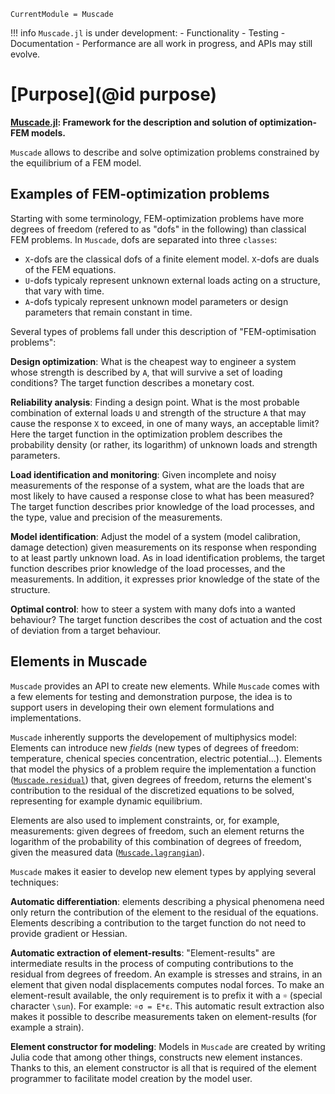 
```@meta
CurrentModule = Muscade
```

!!! info
    `Muscade.jl` is under development: 
    - Functionality 
    - Testing 
    - Documentation
    - Performance
    are all work in progress, and APIs may still evolve.

# [Purpose](@id purpose)

**[Muscade.jl](https://github.com/SINTEF/Muscade.jl): Framework for the description and solution of optimization-FEM models.**

`Muscade` allows to describe and solve optimization problems constrained by the equilibrium of a FEM model.

## Examples of FEM-optimization problems

Starting with some terminology, FEM-optimization problems have more degrees of freedom (refered to as "dofs" in the following) than classical FEM problems. In `Muscade`, dofs are separated into three `classes`:

- `X`-dofs are the classical dofs of a finite element model. `X`-dofs are duals of the FEM equations. 
- `U`-dofs typicaly represent unknown external loads acting on a structure, that vary with time.
- `A`-dofs typicaly represent unknown model parameters or design parameters that remain constant in time.

Several types of problems fall under this description of "FEM-optimisation problems":

**Design optimization**: What is the cheapest way to engineer a system whose strength is described by `A`, that will survive a set of loading conditions?  The target function describes a monetary cost.

**Reliability analysis**: Finding a design point. What is the most probable combination of external loads `U` and strength of the structure `A` that may cause the response `X` to exceed, in one of many ways, an acceptable limit? Here the target function in the optimization problem describes the probability density (or rather, its logarithm) of unknown loads and strength parameters.

**Load identification and monitoring**: Given incomplete and noisy measurements of the response of a system, what are the loads that are most likely to have caused a response close to what has been measured?  The target function describes prior knowledge of the load processes, and the type, value and precision of the measurements. 

**Model identification**: Adjust the model of a system (model calibration, damage detection) given measurements on its response when responding to at least partly unknown load. As in load identification problems, the target function describes prior knowledge of the load processes, and the measurements.  In addition, it expresses prior knowledge of the state of the structure. 

**Optimal control**: how to steer a system with many dofs into a wanted behaviour? The target function describes the cost of actuation and the cost of deviation from a target behaviour.

## Elements in Muscade

`Muscade` provides an API to create new elements. While `Muscade` comes with a few elements for testing and demonstration purpose, the idea is to support users in developing their own element formulations and implementations.  

`Muscade` inherently supports the developement of multiphysics model:  Elements can introduce new *fields* (new types of degrees of freedom: temperature, chenical species concentration, electric potential...). Elements that model the physics of a problem require the implementation a function ([`Muscade.residual`](@ref)) that, given degrees of freedom, returns the element's contribution to the residual of the discretized equations to be solved, representing for example dynamic equilibrium. 

Elements are also used to implement constraints, or, for example, measurements: given degrees of freedom, such an element returns the logarithm of the probability of this combination of degrees of freedom, given the measured data ([`Muscade.lagrangian`](@ref)).  

`Muscade` makes it easier to develop new element types by applying several techniques:

**Automatic differentiation**: elements describing a physical phenomena need only return the contribution of the element to the residual of the equations.  Elements describing a contribution to the target function do not need to provide gradient or Hessian.

**Automatic extraction of element-results**: "Element-results" are intermediate results in the process of computing contributions to the residual from degrees of freedom. An example is stresses and strains, in an element that given nodal displacements computes nodal forces. To make an element-result available, the only requirement is to prefix it with a `☼` (special character `\sun`).  For example: `☼σ = E*ε`.  This automatic result extraction also makes it possible to describe measurements taken on element-results (for example a strain).

**Element constructor for modeling**: Models in `Muscade` are created by writing Julia code that among other things, constructs new element instances.  Thanks to this, an element constructor is all that is required of the element programmer to facilitate model creation by the model user.





